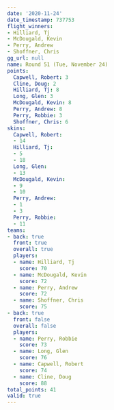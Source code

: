 ```yaml
---
date: '2020-11-24'
date_timestamp: 737753
flight_winners:
- Hilliard, Tj
- McDougald, Kevin
- Perry, Andrew
- Shoffner, Chris
gg_url: null
name: Round 51 (Tue, November 24)
points:
  Capwell, Robert: 3
  Cline, Doug: 2
  Hilliard, Tj: 8
  Long, Glen: 3
  McDougald, Kevin: 8
  Perry, Andrew: 8
  Perry, Robbie: 3
  Shoffner, Chris: 6
skins:
  Capwell, Robert:
  - 14
  Hilliard, Tj:
  - 5
  - 18
  Long, Glen:
  - 13
  McDougald, Kevin:
  - 9
  - 10
  Perry, Andrew:
  - 1
  - 3
  Perry, Robbie:
  - 11
teams:
- back: true
  front: true
  overall: true
  players:
  - name: Hilliard, Tj
    score: 70
  - name: McDougald, Kevin
    score: 72
  - name: Perry, Andrew
    score: 72
  - name: Shoffner, Chris
    score: 75
- back: true
  front: false
  overall: false
  players:
  - name: Perry, Robbie
    score: 73
  - name: Long, Glen
    score: 76
  - name: Capwell, Robert
    score: 74
  - name: Cline, Doug
    score: 88
total_points: 41
valid: true
---
```

